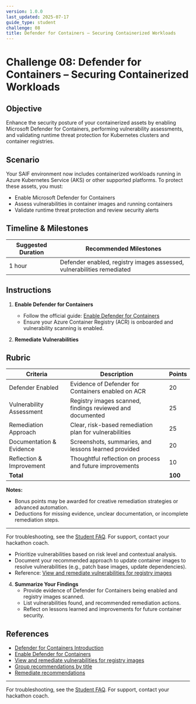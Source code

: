 ```yaml
---
version: 1.0.0
last_updated: 2025-07-17
guide_type: student
challenge: 08
title: Defender for Containers – Securing Containerized Workloads
---
```


# Challenge 08: Defender for Containers – Securing Containerized Workloads

## Objective
Enhance the security posture of your containerized assets by enabling Microsoft Defender for Containers, performing vulnerability assessments, and validating runtime threat protection for Kubernetes clusters and container registries.

## Scenario
Your SAIF environment now includes containerized workloads running in Azure Kubernetes Service (AKS) or other supported platforms. To protect these assets, you must:
- Enable Microsoft Defender for Containers
- Assess vulnerabilities in container images and running containers
- Validate runtime threat protection and review security alerts

## Timeline & Milestones
| Suggested Duration | Recommended Milestones |
|--------------------|-----------------------|
| 1 hour             | Defender enabled, registry images assessed, vulnerabilities remediated |


## Instructions

1. **Enable Defender for Containers**
   - Follow the official guide: [Enable Defender for Containers](https://learn.microsoft.com/en-us/azure/defender-for-cloud/defender-for-containers-enable)
   - Ensure your Azure Container Registry (ACR) is onboarded and vulnerability scanning is enabled.

3. **Remediate Vulnerabilities**

## Rubric
| Criteria                        | Description                                                      | Points |
|----------------------------------|------------------------------------------------------------------|--------|
| Defender Enabled                 | Evidence of Defender for Containers enabled on ACR               |   20   |
| Vulnerability Assessment         | Registry images scanned, findings reviewed and documented        |   25   |
| Remediation Approach             | Clear, risk-based remediation plan for vulnerabilities           |   25   |
| Documentation & Evidence         | Screenshots, summaries, and lessons learned provided             |   20   |
| Reflection & Improvement         | Thoughtful reflection on process and future improvements         |   10   |
| **Total**                       |                                                                  | **100**|

**Notes:**
- Bonus points may be awarded for creative remediation strategies or advanced automation.
- Deductions for missing evidence, unclear documentation, or incomplete remediation steps.

---

For troubleshooting, see the [Student FAQ](./FAQ.md). For support, contact your hackathon coach.
   - Prioritize vulnerabilities based on risk level and contextual analysis.
   - Document your recommended approach to update container images to resolve vulnerabilities (e.g., patch base images, update dependencies).
   - Reference: [View and remediate vulnerabilities for registry images](https://learn.microsoft.com/en-us/azure/defender-for-cloud/view-and-remediate-vulnerability-registry-images)

4. **Summarize Your Findings**
   - Provide evidence of Defender for Containers being enabled and registry images scanned.
   - List vulnerabilities found, and recommended remediation actions.
   - Reflect on lessons learned and improvements for future container security.


## References
- [Defender for Containers Introduction](https://learn.microsoft.com/en-us/azure/defender-for-cloud/defender-for-containers-introduction)
- [Enable Defender for Containers](https://learn.microsoft.com/en-us/azure/defender-for-cloud/defender-for-containers-enable)
- [View and remediate vulnerabilities for registry images](https://learn.microsoft.com/en-us/azure/defender-for-cloud/view-and-remediate-vulnerability-registry-images)
- [Group recommendations by title](https://learn.microsoft.com/en-us/azure/defender-for-cloud/review-security-recommendations#group-recommendations-by-title)
- [Remediate recommendations](https://learn.microsoft.com/en-us/azure/defender-for-cloud/implement-security-recommendations)


---

For troubleshooting, see the [Student FAQ](./FAQ.md). For support, contact your hackathon coach.
